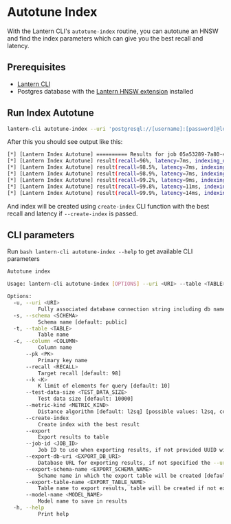 # Autotune Index

With the Lantern CLI's `autotune-index` routine, you can autotune an HNSW and find the index parameters which can give you the best recall and latency.

## Prerequisites

- [Lantern CLI](/docs/lantern-cli/install)
- Postgres database with the [Lantern HNSW extension](/docs/lantern-hnsw/install) installed

## Run Index Autotune

```bash
lantern-cli autotune-index --uri 'postgresql://[username]:[password]@localhost:5432/[db]' --table "sift1m" --column "v" --metric-kind l2sq --pk id --recall 99 -k 30 --create-index
```

After this you should see output like this:

```bash
[*] [Lantern Index Autotune] ========== Results for job 05a53289-7a80-4843-9ef7-bee951dbc13c ==========
[*] [Lantern Index Autotune] result(recall=96%, latency=7ms, indexing_duration=2s) index_params(m=6, ef=64, ef_construction=32)
[*] [Lantern Index Autotune] result(recall=98.5%, latency=7ms, indexing_duration=3s) index_params(m=8, ef=64, ef_construction=40)
[*] [Lantern Index Autotune] result(recall=98.9%, latency=7ms, indexing_duration=3s) index_params(m=12, ef=64, ef_construction=48)
[*] [Lantern Index Autotune] result(recall=99.2%, latency=9ms, indexing_duration=3s) index_params(m=16, ef=76, ef_construction=60)
[*] [Lantern Index Autotune] result(recall=99.8%, latency=11ms, indexing_duration=3s) index_params(m=32, ef=96, ef_construction=96)
[*] [Lantern Index Autotune] result(recall=99.9%, latency=14ms, indexing_duration=4s) index_params(m=48, ef=128, ef_construction=128)
```

And index will be created using `create-index` CLI function with the best recall and latency if `--create-index` is passed.

## CLI parameters

Run `bash lantern-cli autotune-index --help` to get available CLI parameters

```bash
Autotune index

Usage: lantern-cli autotune-index [OPTIONS] --uri <URI> --table <TABLE> --column <COLUMN> --pk <PK>

Options:
  -u, --uri <URI>
          Fully associated database connection string including db name
  -s, --schema <SCHEMA>
          Schema name [default: public]
  -t, --table <TABLE>
          Table name
  -c, --column <COLUMN>
          Column name
      --pk <PK>
          Primary key name
      --recall <RECALL>
          Target recall [default: 98]
      --k <K>
          K limit of elements for query [default: 10]
      --test-data-size <TEST_DATA_SIZE>
          Test data size [default: 10000]
      --metric-kind <METRIC_KIND>
          Distance algorithm [default: l2sq] [possible values: l2sq, cos, hamming]
      --create-index
          Create index with the best result
      --export
          Export results to table
      --job-id <JOB_ID>
          Job ID to use when exporting results, if not provided UUID will be generated
      --export-db-uri <EXPORT_DB_URI>
          Database URL for exporting results, if not specified the --uri will be used
      --export-schema-name <EXPORT_SCHEMA_NAME>
          Schame name in which the export table will be created [default: public]
      --export-table-name <EXPORT_TABLE_NAME>
          Table name to export results, table will be created if not exists [default: lantern_autotune_results]
      --model-name <MODEL_NAME>
          Model name to save in results
  -h, --help
          Print help
```
